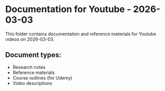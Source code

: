 # Documentation for Youtube - 2026-03-03

This folder contains documentation and reference materials for Youtube videos on 2026-03-03.

## Document types:
- Research notes
- Reference materials
- Course outlines (for Udemy)
- Video descriptions
